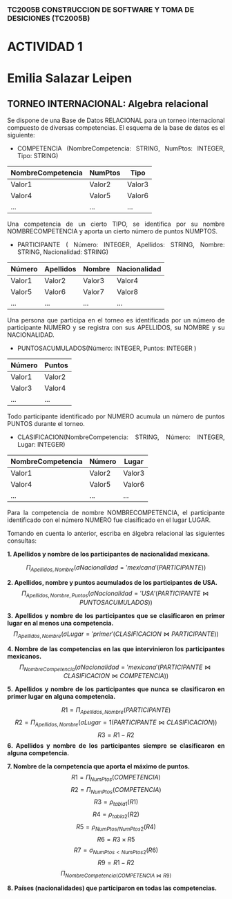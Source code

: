 ### TC2005B CONSTRUCCION DE SOFTWARE Y TOMA DE DESICIONES (TC2005B) 
 
# ACTIVIDAD 1 
# Emilia Salazar Leipen
## TORNEO INTERNACIONAL: Algebra relacional  
 
<div style="text-align: justify">
Se dispone de una Base de Datos RELACIONAL para un torneo internacional compuesto de diversas 
competencias. El esquema de la base de datos es el siguiente:  
 
- COMPETENCIA (NombreCompetencia: STRING, NumPtos: INTEGER, Tipo: STRING) 

| NombreCompetencia | NumPtos | Tipo      |
|------------------|---------|-----------|
| Valor1           | Valor2  | Valor3    |
| Valor4           | Valor5  | Valor6    |
| ...              | ...     | ...       |

 
Una competencia de un cierto TIPO, se identifica por su nombre NOMBRECOMPETENCIA y aporta un cierto 
número de puntos NUMPTOS. 
 
-  PARTICIPANTE (  Número: INTEGER, 
 Apellidos: STRING, Nombre: STRING, Nacionalidad: STRING) 

 | Número | Apellidos | Nombre | Nacionalidad |
|--------|-----------|--------|--------------|
| Valor1 | Valor2    | Valor3 | Valor4       |
| Valor5 | Valor6    | Valor7 | Valor8       |
| ...    | ...       | ...    | ...          |

 

 
Una persona que participa en el torneo es identificada por un número de participante NUMERO y se registra con sus 
APELLIDOS, su NOMBRE y su NACIONALIDAD.  
 
- PUNTOSACUMULADOS(Número: INTEGER, Puntos: INTEGER ) 

| Número | Puntos |
|--------|--------|
| Valor1 | Valor2 |
| Valor3 | Valor4 |
| ...    | ...    |

 
Todo participante identificado por NUMERO acumula un número de puntos PUNTOS durante el torneo.  
 
- CLASIFICACION(NombreCompetencia: STRING, Número: INTEGER, Lugar: INTEGER) 

| NombreCompetencia | Número | Lugar |
|-------------------|--------|-------|
| Valor1            | Valor2 | Valor3|
| Valor4            | Valor5 | Valor6|
| ...               | ...    | ...   |

 
Para la competencia de nombre NOMBRECOMPETENCIA, el participante identificado con el número NUMERO fue 
clasificado en el lugar LUGAR.  
 
 
Tomando en cuenta lo anterior, escriba en álgebra relacional las siguientes consultas: 

**1. Apellidos y nombre de los participantes de nacionalidad mexicana.** 

$$\Pi _{Apellidos, Nombre}(\sigma Nacionalidad = 'mexicana' (PARTICIPANTE))$$


 
**2. Apellidos, nombre y puntos acumulados de los participantes de USA.** 
$$\Pi _{Apellidos, Nombre, Puntos}(\sigma Nacionalidad = 'USA' (PARTICIPANTE \bowtie PUNTOSACUMULADOS))$$
 
**3. Apellidos y nombre de los participantes que se clasificaron en primer lugar en al menos una 
competencia.**
$$\Pi _{Apellidos, Nombre}(\sigma Lugar = 'primer' (CLASIFICACION\bowtie PARTICIPANTE))$$
 
**4. Nombre de las competencias en las que intervinieron los participantes mexicanos.** 
$$\Pi _{NombreCompetencia}(\sigma Nacionalidad = 'mexicana' (PARTICIPANTE\bowtie CLASIFICACION \bowtie COMPETENCIA))$$
 
 
**5. Apellidos y nombre de los participantes que nunca se clasificaron en primer lugar en alguna 
competencia.**  

 $$R1=\Pi _{Apellidos, Nombre}(PARTICIPANTE)  $$
 $$R2=\Pi _{Apellidos, Nombre}(\sigma Lugar=1(PARTICIPANTE \bowtie CLASIFICACION))$$
 $$R3=R1-R2$$
**6. Apellidos y nombre de los participantes siempre se clasificaron en alguna competencia.**

 
**7. Nombre de la competencia que aporta el máximo de puntos.** 
$$R1= \Pi _{NumPtos}(COMPETENCIA)$$
$$R2= \Pi _{NumPtos}(COMPETENCIA)$$
$$R3= \rho _{tabla1}(R1)$$
$$R4= \rho _{tabla2}(R2)$$
$$R5= \rho _{NumPtos/NumPtos2}(R4)$$
$$R6= R3 \times R5$$
$$R7=\sigma _{NumPtos\lt NumPtos2}(R6)$$
$$R9=R1-R2$$
$$\Pi _{NombreCompetencia(COMPETENCIA \bowtie R9)}$$ 

 
**8. Países (nacionalidades) que participaron en todas las competencias.** 


</div>
 